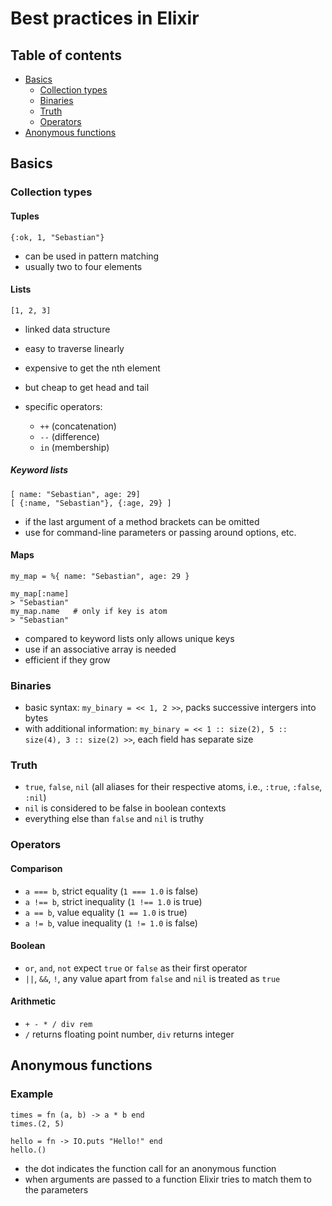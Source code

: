 # Best practices in Elixir

## Table of contents

* [Basics](#basics)
  * [Collection types](#collection-types)
  * [Binaries](#binaries)
  * [Truth](#truth)
  * [Operators](#operators)
* [Anonymous functions](#anonymous-functions)

## Basics

### Collection types

#### Tuples

`{:ok, 1, "Sebastian"}`

- can be used in pattern matching
- usually two to four elements

#### Lists

`[1, 2, 3]`

- linked data structure
- easy to traverse linearly
- expensive to get the nth element
- but cheap to get head and tail

- specific operators:
  - `++` (concatenation)
  - `--` (difference)
  - `in` (membership)

##### Keyword lists

```
[ name: "Sebastian", age: 29]
[ {:name, "Sebastian"}, {:age, 29} ]
```

- if the last argument of a method brackets can be omitted
- use for command-line parameters or passing around options, etc.

#### Maps

```
my_map = %{ name: "Sebastian", age: 29 }

my_map[:name]
> "Sebastian"
my_map.name   # only if key is atom
> "Sebastian"
```

- compared to keyword lists only allows unique keys
- use if an associative array is needed
- efficient if they grow

### Binaries

- basic syntax: `my_binary = << 1, 2 >>`, packs successive intergers into bytes
- with additional information: `my_binary = << 1 :: size(2), 5 :: size(4), 3 :: size(2) >>`, each field has separate size

### Truth

- `true`, `false`, `nil` (all aliases for their respective atoms, i.e., `:true`, `:false`, `:nil`)
- `nil` is considered to be false in boolean contexts
- everything else than `false` and `nil` is truthy

### Operators

#### Comparison

- `a === b`, strict equality (`1 === 1.0` is false)
- `a !== b`, strict inequality (`1 !== 1.0` is true)
- `a == b`, value equality (`1 == 1.0` is true)
- `a != b`, value inequality (`1 != 1.0` is false)

#### Boolean

- `or`, `and`, `not` expect `true` or `false` as their first operator
- `||`, `&&`, `!`, any value apart from `false` and `nil` is treated as `true`

#### Arithmetic

- `+ - * / div rem`
- `/` returns floating point number, `div` returns integer

## Anonymous functions

### Example

```
times = fn (a, b) -> a * b end
times.(2, 5)

hello = fn -> IO.puts "Hello!" end
hello.()
```
- the dot indicates the function call for an anonymous function
- when arguments are passed to a function Elixir tries to match them to the parameters
